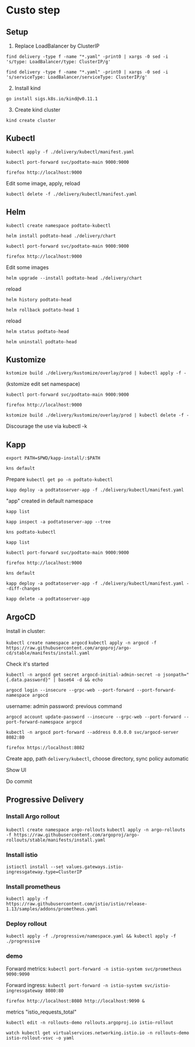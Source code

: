 # Custo step

## Setup

1. Replace LoadBalancer by ClusterIP

`find delivery -type f -name "*.yaml" -print0 | xargs -0 sed -i 's/type: LoadBalancer/type: ClusterIP/g'`

`find delivery -type f -name "*.yaml" -print0 | xargs -0 sed -i 's/serviceType: LoadBalancer/serviceType: ClusterIP/g'`

2. Install kind

`go install sigs.k8s.io/kind@v0.11.1`

3. Create kind cluster

`kind create cluster`

## Kubectl

`kubectl apply -f ./delivery/kubectl/manifest.yaml`

`kubectl port-forward svc/podtato-main 9000:9000`

`firefox http://localhost:9000`

Edit some image, apply, reload

`kubectl delete -f ./delivery/kubectl/manifest.yaml`

## Helm

`kubectl create namespace podtato-kubectl`

`helm install podtato-head ./delivery/chart`

`kubectl port-forward svc/podtato-main 9000:9000`

`firefox http://localhost:9000`

Edit some images

`helm upgrade --install podtato-head ./delivery/chart`

reload

`helm history podtato-head`

`helm rollback podtato-head 1`

reload

`helm status podtato-head`

`helm uninstall podtato-head`

## Kustomize

`kstomize build ./delivery/kustomize/overlay/prod | kubectl apply -f -`

(kstomize edit set namespace)

`kubectl port-forward svc/podtato-main 9000:9000`

`firefox http://localhost:9000`

`kstomize build ./delivery/kustomize/overlay/prod | kubectl delete -f -`

Discourage the use via kubectl -k

## Kapp

`export PATH=$PWD/kapp-install/:$PATH`

`kns default`

Prepare `kubectl get po -n podtato-kubectl`

`kapp deploy -a podtatoserver-app -f ./delivery/kubectl/manifest.yaml`

"app" created in default namespace

`kapp list`

`kapp inspect -a podtatoserver-app --tree`

`kns podtato-kubectl`

`kapp list`

`kubectl port-forward svc/podtato-main 9000:9000`

`firefox http://localhost:9000`

`kns default`

`kapp deploy -a podtatoserver-app -f ./delivery/kubectl/manifest.yaml --diff-changes`

`kapp delete -a podtatoserver-app`

## ArgoCD

Install in cluster:

`kubectl create namespace argocd`
`kubectl apply -n argocd -f https://raw.githubusercontent.com/argoproj/argo-cd/stable/manifests/install.yaml`

Check it's started

`kubectl -n argocd get secret argocd-initial-admin-secret -o jsonpath="{.data.password}" | base64 -d && echo`

`argocd login --insecure --grpc-web --port-forward --port-forward-namespace argocd`

username: admin
password: previous command

`argocd account update-password --insecure --grpc-web --port-forward --port-forward-namespace argocd`

`kubectl -n argocd port-forward --address 0.0.0.0 svc/argocd-server 8082:80`

`firefox https://localhost:8082`

Create app, path `delivery/kubectl`, choose directory, sync policy automatic

Show UI

Do commit

## Progressive Delivery

### Install Argo rollout

`kubectl create namespace argo-rollouts`
`kubectl apply -n argo-rollouts -f https://raw.githubusercontent.com/argoproj/argo-rollouts/stable/manifests/install.yaml`

### Install istio

`istioctl install --set values.gateways.istio-ingressgateway.type=ClusterIP`

### Install prometheus

`kubectl apply -f https://raw.githubusercontent.com/istio/istio/release-1.13/samples/addons/prometheus.yaml`

### Deploy rollout

`kubectl apply -f ./progressive/namespace.yaml && kubectl apply -f ./progressive`

### demo

Forward metrics: `kubectl port-forward -n istio-system svc/prometheus 9090:9090`

Forward ingress: `kubectl port-forward -n istio-system svc/istio-ingressgateway 8080:80`

`firefox http://localhost:8080 http://localhost:9090 &`

metrics "istio_requests_total"

`kubectl edit -n rollouts-demo rollouts.argoproj.io istio-rollout`

`watch kubectl get virtualservices.networking.istio.io -n rollouts-demo istio-rollout-vsvc -o yaml`
